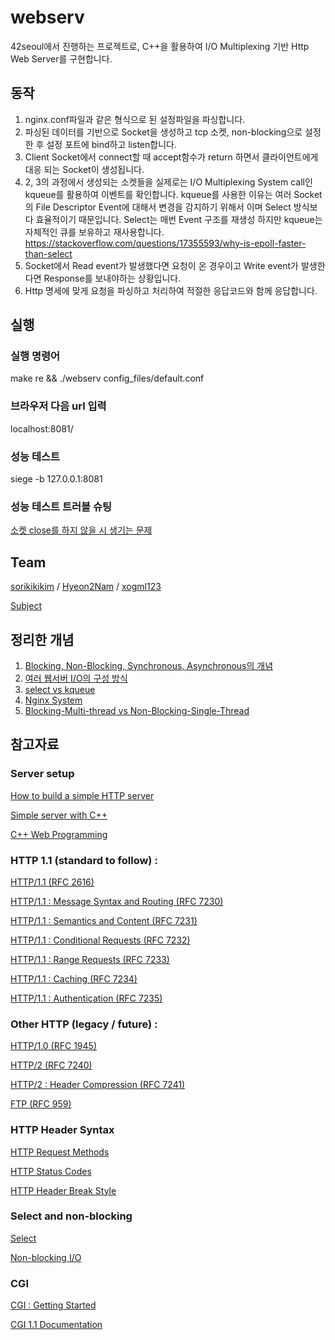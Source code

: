 # webserv

42seoul에서 진행하는 프로젝트로, C++을 활용하여 I/O Multiplexing 기반 Http Web Server를 구현합니다.
## 동작 
1. nginx.conf파일과 같은 형식으로 된 설정파일을 파싱합니다.
2. 파싱된 데이터를 기반으로 Socket을 생성하고 tcp 소켓, non-blocking으로 설정한 후 설정 포트에 bind하고 listen합니다.
3. Client Socket에서 connect할 때 accept함수가 return 하면서 클라이언트에게 대응 되는 Socket이 생성됩니다.
4. 2, 3의 과정에서 생성되는 소켓들을 실제로는 I/O Multiplexing System call인 kqueue를 활용하여 이벤트를 확인합니다. kqueue를 사용한 이유는 여러 Socket의 File Descriptor Event에 대해서 변경을 감지하기 위해서 이며 Select 방식보다 효율적이기 때문입니다. Select는 매번 Event 구조를 재생성 하지만 kqueue는 자체적인 큐를 보유하고 재사용합니다. https://stackoverflow.com/questions/17355593/why-is-epoll-faster-than-select 
5. Socket에서 Read event가 발생했다면 요청이 온 경우이고 Write event가 발생한다면 Response를 보내야하는 상황입니다.
6. Http 명세에 맞게 요청을 파싱하고 처리하여 적절한 응답코드와 함께 응답합니다.

## 실행
### 실행 명령어
make re && ./webserv config_files/default.conf

### 브라우저 다음 url 입력
localhost:8081/

### 성능 테스트
siege -b 127.0.0.1:8081

### 성능 테스트 트러블 슈팅
[소켓 close를 하지 않을 시 생기는 문제](https://velog.io/@xogml951/IO-Multiplexing-Custom-%EC%A0%95%EC%A0%81-%EC%84%9C%EB%B2%84-%EA%B5%AC%ED%98%84-%EC%84%B1%EB%8A%A5-%ED%85%8C%EC%8A%A4%ED%8A%B8Nginx)

## Team 
[sorikikikim](https://github.com/sorikikikim) / [Hyeon2Nam](https://github.com/Hyeon2Nam) / [xogml123](https://github.com/xogml123)

[Subject](https://cdn.intra.42.fr/pdf/pdf/13265/en.subject.pdf)

## 정리한 개념
1. [Blocking, Non-Blocking, Synchronous, Asynchronous의 개념 ](https://indigo-catsup-e60.notion.site/Webserv1-Blocking-Non-Blocking-Synchronous-Asynchronous-e6db7d39cc6b4e28a5d4b1377e948fc9)
2. [여러 웹서버 I/O의 구성 방식](https://indigo-catsup-e60.notion.site/Webserv2-I-o-fc139bed37a644e6b0f7b1eb66aa937f)
3. [select vs kqueue](https://indigo-catsup-e60.notion.site/Webserv3-select-vs-kqueue-e9dd38af16634f83836a5f87873d8a78)
4. [Nginx System](https://indigo-catsup-e60.notion.site/Webserv4-Nginx-System-bc551af2af2645caa11834714d6f557b)
5. [Blocking-Multi-thread vs Non-Blocking-Single-Thread](https://indigo-catsup-e60.notion.site/Webserv5-Blocking-Multi-thread-vs-Non-Blocking-Single-Thread-6e4abca116d14e9790401e4594e2632e)

## 참고자료


### Server setup

[How to build a simple HTTP server](https://medium.com/from-the-scratch/http-server-what-do-you-need-to-know-to-build-a-simple-http-server-from-scratch-d1ef8945e4fa)

[Simple server with C++](https://ncona.com/2019/04/building-a-simple-server-with-cpp/)

[C++ Web Programming](https://www.tutorialspoint.com/cplusplus/cpp_web_programming.htm)

### HTTP 1.1 (standard to follow) :

[HTTP/1.1 (RFC 2616)](https://www.rfc-editor.org/rfc/rfc2616.html)

[HTTP/1.1 : Message Syntax and Routing (RFC 7230)](https://www.rfc-editor.org/rfc/rfc7230.html)

[HTTP/1.1 : Semantics and Content (RFC 7231)](https://www.rfc-editor.org/rfc/rfc7231.html)

[HTTP/1.1 : Conditional Requests (RFC 7232)](https://www.rfc-editor.org/rfc/rfc7232.html)

[HTTP/1.1 : Range Requests (RFC 7233)](https://www.rfc-editor.org/rfc/rfc7233.html)

[HTTP/1.1 : Caching (RFC 7234)](https://www.rfc-editor.org/rfc/rfc7234.html)

[HTTP/1.1 : Authentication (RFC 7235)](https://www.rfc-editor.org/rfc/rfc7235.html)

### Other HTTP (legacy / future) :

[HTTP/1.0 (RFC 1945)](https://www.rfc-editor.org/rfc/rfc1945.html)

[HTTP/2 (RFC 7240)](https://www.rfc-editor.org/rfc/rfc7540.html)

[HTTP/2 : Header Compression (RFC 7241)](https://www.rfc-editor.org/rfc/rfc7541.html)

[FTP (RFC 959)](https://www.rfc-editor.org/rfc/rfc959.html)

### HTTP Header Syntax

[HTTP Request Methods](https://en.wikipedia.org/wiki/Hypertext_Transfer_Protocol#Request_methods)

[HTTP Status Codes](https://en.wikipedia.org/wiki/List_of_HTTP_status_codes)

[HTTP Header Break Style](https://stackoverflow.com/questions/5757290/http-header-line-break-style)

### Select and non-blocking

[Select](https://www.lowtek.com/sockets/select.html)

[Non-blocking I/O](https://www.ibm.com/support/knowledgecenter/ssw_ibm_i_72/rzab6/xnonblock.htm)

### CGI

[CGI : Getting Started](http://www.mnuwer.dbasedeveloper.co.uk/dlearn/web/session01.htm)

[CGI 1.1 Documentation](http://www.wijata.com/cgi/cgispec.html#4.0)

